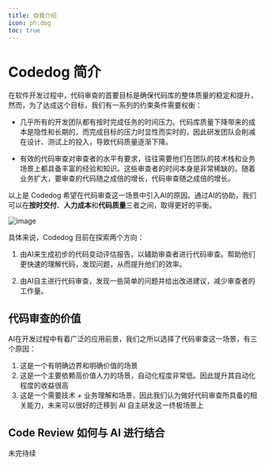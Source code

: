 ```yaml
---
title: 自我介绍
icon: ph:dog
toc: true
---
```


# Codedog 简介

在软件开发过程中，代码审查的首要目标是确保代码库的整体质量的稳定和提升，然而，为了达成这个目标，我们有一系列的约束条件需要权衡：

- 几乎所有的开发团队都有按时完成任务的时间压力。代码库质量下降带来的成本是隐性和长期的，而完成目标的压力时显性而实时的，因此研发团队会削减在设计、测试上的投入，导致代码质量逐渐下降。

- 有效的代码审查对审查者的水平有要求，往往需要他们在团队的技术栈和业务场景上都具备丰富的经验和知识。这些审查者的时间本身是非常稀缺的。随着业务扩大，要审查的代码随之成倍的增长，代码审查随之成倍的增长。

以上是 Codedog 希望在代码审查这一场景中引入AI的原因。通过AI的协助，我们可以在**按时交付**、**人力成本**和**代码质量**三者之间，取得更好的平衡。

![image](volume-cost-quality.png)

具体来说，Codedog 目前在探索两个方向：

1. 由AI来生成初步的代码变动评估报告，以辅助审查者进行代码审查。帮助他们更快速的理解代码，发现问题，从而提升他们的效率。

2. 由AI自主进行代码审查，发现一些简单的问题并给出改进建议，减少审查者的工作量。

## 代码审查的价值

AI在开发过程中有着广泛的应用前景，我们之所以选择了代码审查这一场景，有三个原因：

1. 这是一个有明确边界和明确价值的场景
2. 这是一个主要依赖高价值人力的场景，自动化程度非常低。因此提升其自动化程度的收益很高
3. 这是一个需要技术 + 业务理解和场景，因此我们认为做好代码审查所具备的相关能力，未来可以很好的迁移到 AI 自主研发这一终极场景上


## Code Review 如何与 AI 进行结合

未完待续
